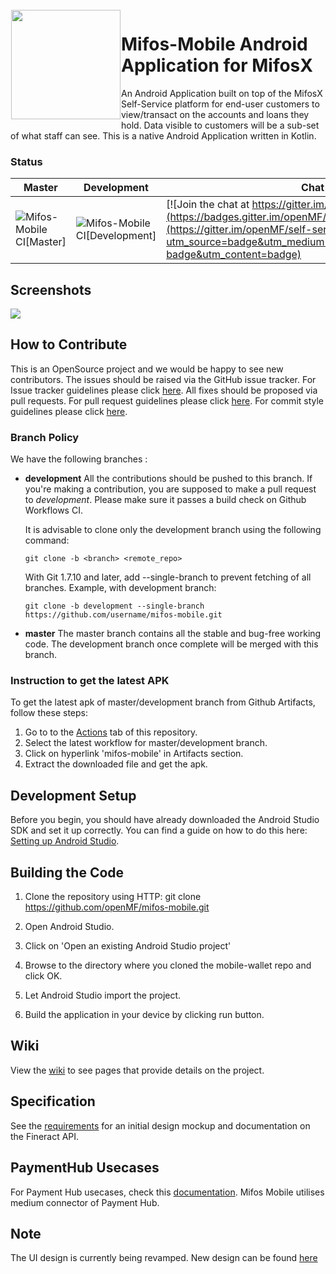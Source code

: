 <img height='175' src="https://user-images.githubusercontent.com/37406965/51083189-d5dc3a80-173b-11e9-8ca0-28015e0893ac.png" align="left" hspace="1" vspace="1">

# Mifos-Mobile Android Application for MifosX

An Android Application built on top of the MifosX Self-Service platform for end-user customers to view/transact on the accounts and loans they hold. Data visible to customers will be a sub-set of what staff can see. This is a native Android Application written in Kotlin.

### Status

| Master | Development | Chat |
|------------|-----------------|-----------------|
| ![Mifos-Mobile CI[Master]](https://github.com/openMF/mifos-mobile/workflows/Workflow%20for%20master/development%20branches/badge.svg?branch=master) | ![Mifos-Mobile CI[Development]](https://github.com/openMF/mifos-mobile/workflows/Workflow%20for%20master/development%20branches/badge.svg?branch=development) |[![Join the chat at https://gitter.im/openMF/self-service-app](https://badges.gitter.im/openMF/self-service-app.svg)](https://gitter.im/openMF/self-service-app?utm_source=badge&utm_medium=badge&utm_campaign=pr-badge&utm_content=badge)|

## Screenshots

<p>
  <img src="https://user-images.githubusercontent.com/24931732/48102172-b0ccc800-e1de-11e8-9fb9-17c41234636e.png" />
</p>

## How to Contribute

This is an OpenSource project and we would be happy to see new contributors. The issues should be raised via the GitHub issue tracker.
For Issue tracker guidelines please click <a href="https://github.com/openMF/mifos-mobile/blob/development/.github/ISSUE_TEMPLATE.md">here</a>. All fixes should be proposed via pull requests.
For pull request guidelines please click <a href="https://github.com/openMF/mifos-mobile/blob/development/.github/CONTRIBUTING.md#pull-requests">here</a>. For commit style guidelines please click <a href="https://github.com/openMF/mifos-mobile/wiki/Commit-Style-Guide">here</a>.

### Branch Policy

We have the following branches :

 * **development**
     All the contributions should be pushed to this branch. If you're making a contribution,
     you are supposed to make a pull request to _development_.
     Please make sure it passes a build check on Github Workflows CI.

     It is advisable to clone only the development branch using the following command:

    `git clone -b <branch> <remote_repo>`

    With Git 1.7.10 and later, add --single-branch to prevent fetching of all branches. Example, with development branch:

    `git clone -b development --single-branch https://github.com/username/mifos-mobile.git`

 * **master**
   The master branch contains all the stable and bug-free working code. The development branch once complete will be merged with this branch.

### Instruction to get the latest APK

To get the latest apk of master/development branch from Github Artifacts, follow these steps:
1. Go to to the [Actions](https://github.com/openMF/mifos-mobile/actions) tab of this repository.
2. Select the latest workflow for master/development branch.
3. Click on hyperlink 'mifos-mobile' in Artifacts section.
4. Extract the downloaded file and get the apk.

## Development Setup

Before you begin, you should have already downloaded the Android Studio SDK and set it up correctly. You can find a guide on how to do this here: [Setting up Android Studio](http://developer.android.com/sdk/installing/index.html?pkg=studio).

## Building the Code

1. Clone the repository using HTTP: git clone https://github.com/openMF/mifos-mobile.git

2. Open Android Studio.

3. Click on 'Open an existing Android Studio project'

4. Browse to the directory where you cloned the mobile-wallet repo and click OK.

5. Let Android Studio import the project.

6. Build the application in your device by clicking run button.

## Wiki

View the [wiki](https://github.com/openMF/self-service-app/wiki) to see pages that provide details on the project.

## Specification

See the [requirements](https://github.com/openMF/self-service-app/wiki/Design-&-Requirements) for an initial design mockup and documentation on the Fineract API.

## PaymentHub Usecases

For Payment Hub usecases, check this [documentation](https://mifos.gitbook.io/docs/payment-hub-ee/overview/payment-hub-apis). Mifos Mobile utilises medium connector of Payment Hub.

## Note

The UI design is currently being revamped. New design can be found [here](https://docs.google.com/presentation/d/1yFR19vGlKW-amxzGms8TgPzd1jWkrALPFcaC85EyYpw/edit#slide=id.g6c6ccd991d_0_42)
